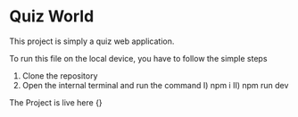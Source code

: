 # Quiz World

This project is simply a quiz web application.

To run this file on the local device, you have to follow the simple steps
1. Clone the repository 
2. Open the internal terminal and run the command 
      I) npm i
     II) npm run dev



The Project is live here {}
